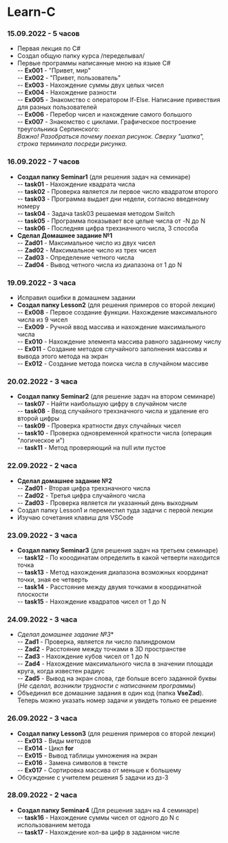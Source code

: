 # Learn-C

### 15.09.2022 - 5 часов

  * Первая лекция по C# <br>
  * Создал общую папку курса /переделывал/ <br>
  * Первые программы написанные мною на языке C# <br>
  -- **Ex001** - "Привет, мир" <br>
  -- **Ex002** - "Привет, пользователь" <br>
  -- **Ex003** - Нахождение суммы двух целых чисел <br>
  -- **Ex004** - Нахождение разности <br>
  -- **Ex005** - Знакомство с оператором If-Else. Написание привествия для разных пользователей <br>
  -- **Ex006** - Перебор чисел и нахождение самого большого <br>
  -- **Ex007** - Знакомство с циклами. Графическое построение треугольника Серпинского: <br>
                  *Важно! Разобраться почему поехал рисунок. Сверху "шапка", строка терминала посреди рисунка*. <br>
 
 ### 16.09.2022 - 7 часов
 
 * **Создал папку Seminar1** (для решения задач на семинаре) <br>
 -- **task01** - Нахождение квадрата числа <br>
 -- **task02** - Проверка является ли первое число квадратом второго <br>
 -- **task03** - Программа выдает дни недели, согласно введеному номеру <br>
 -- **task04** - Задача task03 решаемая методом Switch <br>
 -- **task05** - Программа показывает все целые числа от -N до N <br>
 -- **task06** - Последняя цифра трехзначного числа, 3 способа <br>
 * **Сделал Домашнее задание №1** <br>
 -- **Zad01** - Максимальное число из двух чисел <br>
 -- **Zad02** - Максимальное число из трех чисел <br>
 -- **Zad03** - Определение четного числа <br>
 -- **Zad04** - Вывод четного числа из диапазона от 1 до N <br>
 
### 19.09.2022 - 3 часа

* Исправил ошибки в домашнем задании <br>
* **Создал папку Lesson2** (для решения примеров со второй лекции) <br>
-- **Ex008** - Первое создание функции. Нахождение максимального числа из 9 чисел <br>
-- **Ex009** - Ручной ввод массива и нахождение максимального числа <br>
-- **Ex010** - Нахождение элемента массива равного заданному числу <br>
-- **Ex011** - Создание методов случайного заполнения массива и вывода этого метода на экран <br>
-- **Ex012** - Создание метода поиска числа в случайном массиве <br>

### 20.02.2022 - 3 часа

* **Создал папку Seminar2** (для решение задач на втором семинаре) <br>
-- **task07** - Найти наибольшую цифру в случайном числе <br>
-- **task08** - Ввод случайного трехзначного числа и удаление его второй цифры <br>
-- **task09** - Проверка кратности двух случайных чисел <br>
-- **task10** - Проверка одновременной кратности числа (операция "логическое и") <br>
-- **task11** - Метод проверяющий на null или пустое <br>

### 22.09.2022 - 2 часа
* **Сделал домашнее задание №2** <br>
-- **Zad01** - Вторая цифра трехзначного числа <br>
-- **Zad02** - Третья цифра случайного числа <br>
-- **Zad03** - Проверка является ли указанный день выходным <br>
* Создал папку Lesson1 и переместил туда задачи с первой лекции <br>
* Изучаю сочетания клавиш для VSCode <br>

### 23.09.2022 - 3 часа
* **Создал папку Seminar3** (для решения задач на третьем семинаре) <br>
-- **task12** - По кооодинатам определить в какой четверти находится точка <br>
-- **task13** - Метод нахождения диапазона возможных координат точки, зная ее четверть <br>
-- **task14** - Расстояние между двумя точками в координатной плоскости <br>
-- **task15** - Нахождение квадратов чисел от 1 до N <br>

### 24.09.2022 - 3 часа
* *Сделал домашнее задание №3** <br>
-- **Zad1** - Проверка, является ли число палиндромом <br>
-- **Zad2** - Расстояние между точками в 3D пространстве <br>
-- **Zad3** - Нахождение кубов чисел от 1 до N <br>
-- **Zad4** - Нахождение максимального числа в значении площади круга, когда известен радиус <br>
-- **Zad5** - Вывод на экран слова, где больше всего заданной буквы (*Не сделал, возникли трудности с написанием программы*) <br>
* Объединил все домашние задания в один код (папка **VseZad**). Теперь можно указать номер задачи и увидеть только ее решение <br>

### 26.09.2022 - 3 часа
* **Создал папку Lesson3** (для решения примеров со второй лекции) <br>
-- **Ex013** - Виды методов <br>
-- **Ex014** - Цикл **for** <br>
-- **Ex015** - Вывод таблицы умножения на экран <br>
-- **Ex016** - Замена символов в тексте <br>
-- **Ex017** - Сортировка массива от меньше к большему <br>
* Обсуждение с учителем решения 5 задачи из дз-3 <br>

### 28.09.2022 - 2 часа 
* **Создал папку Seminar4** (Для решения задач на 4 семинаре) <br>
 -- **task16** - Нахождение суммы чисел от одного до N с использованием метода <br>
 -- **task17** - Нахождение кол-ва цифр в заданном числе <br>

 

